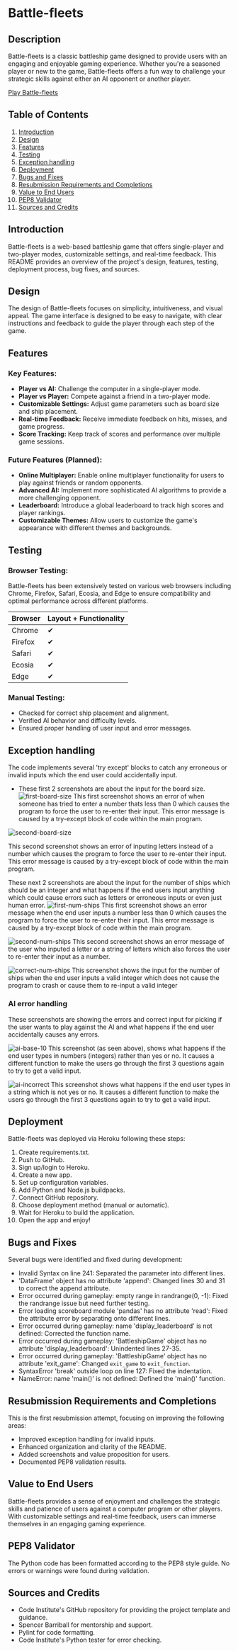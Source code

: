 # Battle-fleets

## Description
Battle-fleets is a classic battleship game designed to provide users with an engaging and enjoyable gaming experience. Whether you're a seasoned player or new to the game, Battle-fleets offers a fun way to challenge your strategic skills against either an AI opponent or another player.

[Play Battle-fleets](https://ciproject3-1a2d8b8a54cb.herokuapp.com/)

## Table of Contents
1. [Introduction](#introduction)
2. [Design](#design)
3. [Features](#features)
4. [Testing](#testing)
5. [Exception handling](#exceptions)
6. [Deployment](#deployment)
7. [Bugs and Fixes](#bugs-and-fixes)
8. [Resubmission Requirements and Completions](#resubmission-requirements-and-completions)
9. [Value to End Users](#value-to-end-users)
10. [PEP8 Validator](#pep8-validator)
11. [Sources and Credits](#sources-and-credits)

## Introduction
Battle-fleets is a web-based battleship game that offers single-player and two-player modes, customizable settings, and real-time feedback. This README provides an overview of the project's design, features, testing, deployment process, bug fixes, and sources.

## Design
The design of Battle-fleets focuses on simplicity, intuitiveness, and visual appeal. The game interface is designed to be easy to navigate, with clear instructions and feedback to guide the player through each step of the game.

## Features
### Key Features:
- **Player vs AI:** Challenge the computer in a single-player mode.
- **Player vs Player:** Compete against a friend in a two-player mode.
- **Customizable Settings:** Adjust game parameters such as board size and ship placement.
- **Real-time Feedback:** Receive immediate feedback on hits, misses, and game progress.
- **Score Tracking:** Keep track of scores and performance over multiple game sessions.

### Future Features (Planned):
- **Online Multiplayer:** Enable online multiplayer functionality for users to play against friends or random opponents.
- **Advanced AI:** Implement more sophisticated AI algorithms to provide a more challenging opponent.
- **Leaderboard:** Introduce a global leaderboard to track high scores and player rankings.
- **Customizable Themes:** Allow users to customize the game's appearance with different themes and backgrounds.

## Testing
### Browser Testing:
Battle-fleets has been extensively tested on various web browsers including Chrome, Firefox, Safari, Ecosia, and Edge to ensure compatibility and optimal performance across different platforms.

| Browser | Layout + Functionality |
|---------|------------------------|
| Chrome  | ✔                      |
| Firefox | ✔                      |
| Safari  | ✔                      |
| Ecosia  | ✔                      |
| Edge    | ✔                      |

### Manual Testing:
- Checked for correct ship placement and alignment.
- Verified AI behavior and difficulty levels.
- Ensured proper handling of user input and error messages.

## Exception handling
The code implements several 'try except' blocks to catch any erroneous or invalid inputs which the end user could accidentally input.

- These first 2 screenshots are about the input for the board size.
![first-board-size](assets/readme_Images/board_size_error.png)
This first screenshot shows an error of when someone has tried to enter a number thats less than 0 which causes the program to force the user to re-enter their input. This error message is caused by a try-except block of code within the main program.

![second-board-size](assets/readme_Images/board_size_error_base10.png)

This second screenshot shows an error of inputing letters instead of a number which causes the program to force the user to re-enter their input. This error message is caused by a try-except block of code within the main program.

These next 2 screenshots are about the input for the number of ships which should be an integer and what happens if the end users input anything which could cause errors such as letters or erroneous inputs or even just human error.
![first-num-ships](assets/readme_Images/num_ships_bellow0_error.png)
This first screenshot shows an error message when the end user inputs a number less than 0 which causes the program to force the user to re-enter their input. This error message is caused by a try-except block of code within the main program.

![second-num-ships](assets/readme_Images/num_ships_base10_error.png)
This second screenshot shows an error message of the user who inputed a letter or a string of letters which also forces the user to re-enter their input as a number.

![correct-num-ships](assets/readme_Images/ship_placement.png)
This screenshot shows the input for the number of ships when the end user inputs a valid integer which does not cause the program to crash or cause them to re-input a valid integer
### AI error handling
These screenshots are showing the errors and correct input for picking if the user wants to play against the AI and what happens if the end user accidentally causes any errors.

![ai-base-10](assets/readme_Images/ai_base10_error.png)
This screenshot (as seen above), shows what happens if the end user types in numbers (integers) rather than yes or no.
It causes a different function to make the users go through the first 3 questions again to try to get a valid input.

![ai-incorrect](assets/readme_Images/ai_error_incorrect_input.png)
This screenshot shows what happens if the end user types in a string which is not yes or no. It causes a different function to make the users go through the first 3 questions again to try to get a valid input.
## Deployment
Battle-fleets was deployed via Heroku following these steps:
1. Create requirements.txt.
2. Push to GitHub.
3. Sign up/login to Heroku.
4. Create a new app.
5. Set up configuration variables.
6. Add Python and Node.js buildpacks.
7. Connect GitHub repository.
8. Choose deployment method (manual or automatic).
9. Wait for Heroku to build the application.
10. Open the app and enjoy!

## Bugs and Fixes
Several bugs were identified and fixed during development:
- Invalid Syntax on line 241: Separated the parameter into different lines.
- 'DataFrame' object has no attribute 'append': Changed lines 30 and 31 to correct the append attribute.
- Error occurred during gameplay: empty range in randrange(0, -1): Fixed the randrange issue but need further testing.
- Error loading scoreboard module 'pandas' has no attribute 'read': Fixed the attribute error by separating onto different lines.
- Error occurred during gameplay: name 'dsplay_leaderboard' is not defined: Corrected the function name.
- Error occurred during gameplay: 'BattleshipGame' object has no attribute 'display_leaderboard': Unindented lines 27-35.
- Error occurred during gameplay: 'BattleshipGame' object has no attribute 'exit_game': Changed `exit_game` to `exit_function`.
- SyntaxError 'break' outside loop on line 127: Fixed the indentation.
- NameError: name 'main()' is not defined: Defined the 'main()' function.

## Resubmission Requirements and Completions
This is the first resubmission attempt, focusing on improving the following areas:
- Improved exception handling for invalid inputs.
- Enhanced organization and clarity of the README.
- Added screenshots and value proposition for users.
- Documented PEP8 validation results.

## Value to End Users
Battle-fleets provides a sense of enjoyment and challenges the strategic skills and patience of users against a computer program or other players. With customizable settings and real-time feedback, users can immerse themselves in an engaging gaming experience.

## PEP8 Validator
The Python code has been formatted according to the PEP8 style guide. No errors or warnings were found during validation.

## Sources and Credits
- Code Institute's GitHub repository for providing the project template and guidance.
- Spencer Barriball for mentorship and support.
- Pylint for code formatting.
- Code Institute's Python tester for error checking.
